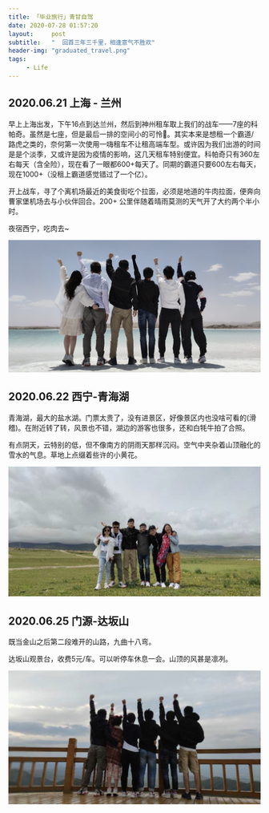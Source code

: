```yaml
---
title: 「毕业旅行」青甘自驾
date: 2020-07-28 01:57:20
layout:     post
subtitle:   "  回首三年三千里，相逢意气不胜欢"
header-img: "graduated_travel.png"
tags:
     - Life
---
```



## 2020.06.21 上海 - 兰州

早上上海出发，下午16点到达兰州，然后到神州租车取上我们的战车——7座的科帕奇。虽然是七座，但是最后一排的空间小的可怜🤕。其实本来是想租一个霸道/路虎之类的，奈何第一次使用一嗨租车不让租高端车型。或许因为我们出游的时间是是个淡季，又或许是因为疫情的影响，这几天租车特别便宜。科帕奇只有360左右每天（含全险），现在看了一眼都600+每天了。同期的霸道只要600左右每天，现在1000+（没租上霸道感觉错过了一个亿）。

开上战车，寻了个离机场最近的美食街吃个拉面，必须是地道的牛肉拉面，便奔向曹家堡机场去与小伙伴回合。200+ 公里伴随着晴雨莫测的天气开了大约两个半小时。

夜宿西宁，吃肉去~

![翡翠湖](./graduated-travel/jadeite_lake.png)



## 2020.06.22  西宁-青海湖

青海湖，最大的盐水湖。门票太贵了，没有进景区，好像景区内也没啥可看的(滑稽)。在附近转了转，风景也不错，湖边的游客也很多，还和白牦牛拍了合照。

有点阴天，云特别的低，但不像南方的阴雨天那样沉闷。空气中夹杂着山顶融化的雪水的气息。草地上点缀着些许的小黄花。

![](graduated-travel/qinghai_lake.jpg)

## 2020.06.25 门源-达坂山

既当金山之后第二段难开的山路，九曲十八弯。

达坂山观景台，收费5元/车。可以听停车休息一会。山顶的风甚是凛冽。

![](graduated-travel/daban_mountain.jpg)